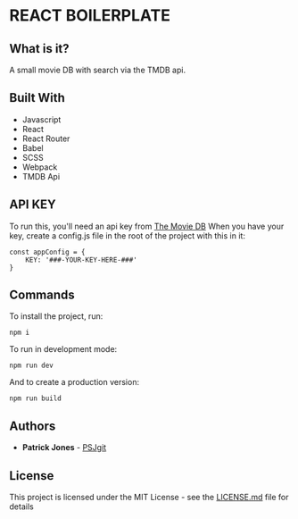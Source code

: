 # REACT BOILERPLATE

## What is it?

A small movie DB with search via the TMDB api.

## Built With

* Javascript
* React
* React Router
* Babel
* SCSS
* Webpack
* TMDB Api

## API KEY

To run this, you'll need an api key from [The Movie DB](https://www.themoviedb.org/documentation/api) When you have your key, create a config.js file in the root of the project with this in it:

```
const appConfig = {
	KEY: '###-YOUR-KEY-HERE-###'
}

```

## Commands

To install the project, run:

```
npm i
```

To run in development mode:

```
npm run dev
```

And to create a production version:

```
npm run build
```

## Authors

* **Patrick Jones** - [PSJgit](https://github.com/PSJgit)

## License

This project is licensed under the MIT License - see the [LICENSE.md](LICENSE.md) file for details
